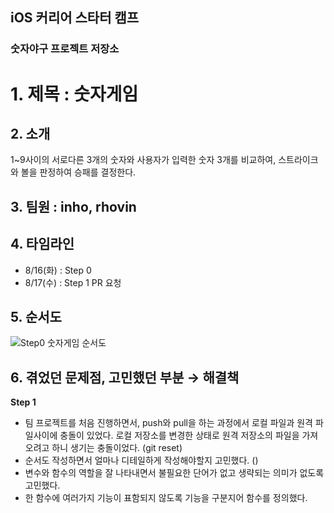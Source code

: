 ## iOS 커리어 스타터 캠프

### 숫자야구 프로젝트 저장소

# 1. 제목 : 숫자게임
## 2. 소개
1~9사이의 서로다른 3개의 숫자와 사용자가 입력한 숫자 3개를 비교하여, 스트라이크와 볼을 판정하여 승패를 결정한다.
## 3. 팀원 : inho, rhovin
## 4. 타임라인 
- 8/16(화) : Step 0
- 8/17(수) : Step 1 PR 요청
## 5. 순서도
![Step0 숫자게임 순서도](https://user-images.githubusercontent.com/49301866/185075724-66539912-5927-496f-8ea6-03f963f0dd85.png)

## 6. 겪었던 문제점, 고민했던 부분 → 해결책
**Step 1**
- 팀 프로젝트를 처음 진행하면서, push와 pull을 하는 과정에서 로컬 파일과 원격 파일사이에 충돌이 있었다. 로컬 저장소를 변경한 상태로 원격 저장소의 파일을 가져오려고 하니 생기는 충돌이었다. (git reset)
- 순서도 작성하면서 얼마나 디테일하게 작성해야할지 고민했다. () 
- 변수와 함수의 역할을 잘 나타내면서 불필요한 단어가 없고 생략되는 의미가 없도록 고민했다. 
- 한 함수에 여러가지 기능이 표함되지 않도록 기능을 구분지어 함수를 정의했다.
